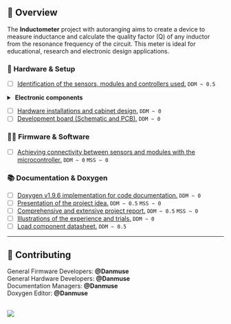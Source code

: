 <!-- Official repository: https://github.com/Danmuse/InductometerTRD_FRBA -->

## 📕️ __Overview__

The **Inductometer** project with autoranging aims to create a device to measure inductance and calculate the quality factor (Q) of any inductor from the resonance frequency of the circuit. This meter is ideal for educational, research and electronic design applications.

### 🔌️ __Hardware & Setup__

- [ ] [Identification of the sensors, modules and controllers used.](https://github.com/Danmuse/InductometerTRD_FRBA/issues/1) `DDM ~ 0.5`
<details>
  <summary><strong><span>&#160;</span>Electronic components</strong></summary>
  <ul>
    <span>&#10038;</span> LPC845-BRK or ATtiny85.<br>
    <span>&#10038;</span> TM1637 Seven Segment Displays.<br>
    <span>&#10038;</span> Display LCD2004A with HD44780U controller. (Opcional)<br>
    <span>&#10038;</span> EEPROM Memory FM24C16U 16KB. (Optional)<br>
    <span>&#10038;</span> DFPlayer module. (Optional)<br>
  </ul>
</details>

- [ ] [Hardware installations and cabinet design.](https://github.com/Danmuse/InductometerTRD_FRBA/issues/2) `DDM ~ 0`
- [ ] [Development board (Schematic and PCB).](https://github.com/Danmuse/InductometerTRD_FRBA/issues/3) `DDM ~ 0`

### 👨‍💻️ __Firmware & Software__

- [ ] [Achieving connectivity between sensors and modules with the microcontroller.](https://github.com/Danmuse/InductometerTRD_FRBA/issues/4) `DDM ~ 0` `MSS ~ 0`

### 📚️ __Documentation & Doxygen__

- [ ] [Doxygen v1.9.6 implementation for code documentation.](https://github.com/Danmuse/InductometerTRD_FRBA/issues/5) `DDM ~ 0`
- [ ] [Presentation of the project idea.](https://github.com/Danmuse/InductometerTRD_FRBA/issues/6) `DDM ~ 0.5` `MSS ~ 0`
- [ ] [Comprehensive and extensive project report.](https://github.com/Danmuse/InductometerTRD_FRBA/issues/7) `DDM ~ 0.5` `MSS ~ 0`
- [ ] [Illustrations of the experience and trials.](https://github.com/Danmuse/InductometerTRD_FRBA/issues/8) `DDM ~ 0`
- [ ] [Load component datasheet.](https://github.com/Danmuse/InductometerTRD_FRBA/issues/9) `DDM ~ 0.5`

---

## 🌟️ __Contributing__

General Firmware Developers: __@Danmuse__  
General Hardware Developers: __@Danmuse__  
Documentation Managers: __@Danmuse__  
Doxygen Editor: __@Danmuse__  

<br>

<a href="https://github.com/Danmuse/InductometerTRD_FRBA/graphs/contributors">
  <img src="https://contrib.rocks/image?repo=Danmuse/InductometerTRD_FRBA&max=2" />
</a>
